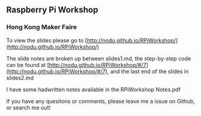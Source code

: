 ## Raspberry Pi Workshop
### Hong Kong Maker Faire

To view the slides please go to [http://nodu.github.io/RPiWorkshop/](http://nodu.github.io/RPiWorkshop/)

The slide notes are broken up between slides1.md, the step-by-step code can be found at [http://nodu.github.io/RPiWorkshop/#/7](http://nodu.github.io/RPiWorkshop/#/7), and the last end of the slides in slides2.md

I have some hadwritten notes available in the RPiWorkshop Notes.pdf

If you have any quesitons or comments, please leave me a issue on Github, or search me out!